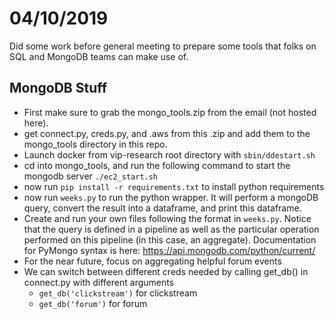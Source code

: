 # 04/10/2019

Did some work before general meeting to prepare some tools that folks on SQL and MongoDB teams can make use of.

## MongoDB Stuff
 - First make sure to grab the mongo_tools.zip from the email (not hosted here).
 - get connect.py, creds.py, and .aws from this .zip and add them to the mongo_tools directory in this repo.
 - Launch docker from vip-research root directory with
 ```sbin/ddestart.sh```
 - cd into mongo_tools, and run the following command to start the mongodb server
 ```./ec2_start.sh```
 - now run ```pip install -r requirements.txt``` to install python requirements
 - now run ```weeks.py``` to run the python wrapper. It will perform a mongoDB query, convert the result into a dataframe, and print this dataframe.
 - Create and run your own files following the format in ```weeks.py```. Notice that the query is defined in a pipeline as well as the particular operation performed on this pipeline (in this case, an aggregate). Documentation for PyMongo syntax is here: https://api.mongodb.com/python/current/
 - For the near future, focus on aggregating helpful forum events
 - We can switch between different creds needed by calling get_db() in connect.py with different arguments
   - ```get_db('clickstream')``` for clickstream
   - ```get_db('forum')``` for forum

